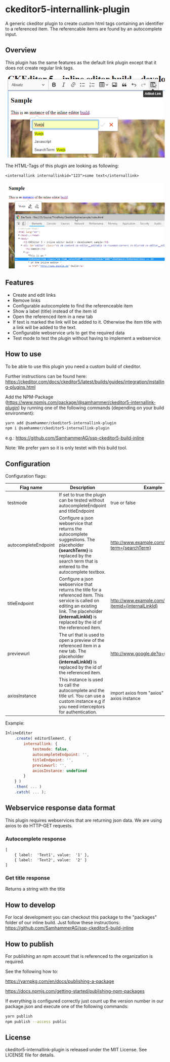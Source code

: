

# ckeditor5-internallink-plugin
A generic ckeditor plugin to create custom html tags containing an identifier to a referenced item.
The referencable items are found by an autocomplete input.

## Overview
This plugin has the same features as the default link plugin except that it does not create regular link tags.

![alt text](https://raw.githubusercontent.com/SamhammerAG/ckeditor5-internallink-plugin/master/README_Autocomplete.png)

The HTML-Tags of this plugin are looking as following:

```
<internallink internallinkid="123">some text</internallink>
```

![alt text](https://raw.githubusercontent.com/SamhammerAG/ckeditor5-internallink-plugin/master/README_Preview.png)

## Features

 - Create and edit links
 - Remove links
 - Configurable autocomplete to find the referenceable item
 - Show a label (title) instead of the item id
 - Open the referenced item in a new tab
 - If text is marked the link will be added to it. Otherwise the item title with a link will be added to the text.
 - Configurable webservice urls to get the required data
 - Test mode to test the plugin without having to implement a webservice

## How to use
To be able to use this plugin you need a custom build of ckeditor.

Further instructions can be found here:
https://ckeditor.com/docs/ckeditor5/latest/builds/guides/integration/installing-plugins.html

Add the NPM-Package (https://www.npmjs.com/package/@samhammer/ckeditor5-internallink-plugin) by running one of the following commands (depending on your build environment):

```bash
yarn add @samhammer/ckeditor5-internallink-plugin
npm i @samhammer/ckeditor5-internallink-plugin
```

e.g.: https://github.com/SamhammerAG/ssp-ckeditor5-build-inline

Note: We prefer yarn so it is only testet with this build tool.

## Configuration
Configuration flags:

| Flag name | Description | Example |
| --- | --- | --- |
| testmode | If set to true the plugin can be tested without autocompleteEndpoint and titleEndpoint | true or false |
| autocompleteEndpoint | Configure a json webservice that returns the autocomplete suggestions. The placeholder **{searchTerm}** is replaced by the search term that is entered to the autocomplete textbox. | http://www.example.com/autocomplete?term={searchTerm} |
| titleEndpoint | Configure a json webservice that returns the title for a referenced item. This service is called on editing an existing link. The placeholder **{internalLinkId}** is replaced by the id of the referenced item. | http://www.example.com/gettitle?itemid={internalLinkId} |
| previewurl | The url that is used to open a preview of the referenced item in a new tab. The placeholder **{internalLinkId}** is replaced by the id of the referenced item. | http://www.google.de?q={internalLinkId} |
| axiosInstance | This instance is used to call the autocomplete and the title url. You can use a custom instance e.g if you need interceptors for authentication. | import axios from "axios" and use this axios instance |

Example:

```js
InlineEditor
	.create( editorElement, {
		internallink: {
			testmode: false,
			autocompleteEndpoint: '',
			titleEndpoint: '',
			previewurl: '',
			axiosInstance: undefined
		}
	} )
	.then( ... )
	.catch( ... );
```

## Webservice response data format

This plugin requires webservices that are returning json data.
We are using axios to do HTTP-GET requests.

### Autocomplete response

```
[
    { label:  'Text1', value:  '1' },
    { label:  'Text2', value:  '2' }
]
```

### Get title response

Returns a string with the title

## How to develop

For local development you can checkout this package to the "packages" folder of our inline build. Just follow these instructions:
https://github.com/SamhammerAG/ssp-ckeditor5-build-inline

## How to publish

For publishing an npm account that is referenced to the organization is required.

See the following how to:

https://yarnpkg.com/en/docs/publishing-a-package

https://docs.npmjs.com/getting-started/publishing-npm-packages

If everything is configured correctly just count up the version number in our package.json and execute one of the following commands:

```bash
yarn publish
npm publish --access public
```

## License

ckeditor5-internallink-plugin is released under the MIT License. See LICENSE file for details.

